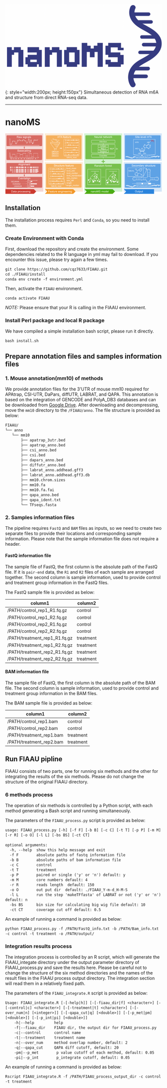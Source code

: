 ![Overview](./images/nanoMS_logo.png){: style="width:200px; height:150px"}
Simultaneous detection of RNA m6A and structure from direct RNA-seq data.
******************
# nanoMS


![Overview](./images/nanoMS_pipline.png)

## Installation
The installation process requires `Perl` and `Conda`, so you need to install them.

### Create Environment with Conda
First, download the repository and create the environment. Some dependencies related to the R language in yml may fail to download. If you encounter this issue, please try again a few times.

```
git clone https://github.com/cqz7633/FIAAU.git
cd ./FIAAU/install
conda env create -f environment.yml
```

Then, activate the `FIAAU` environment.

```
conda activate FIAAU
```
*NOTE:* Please ensure that your R is calling in the FIAAU environment.

### Install Perl package and local R package
We have compiled a simple installation bash script, please run it directly.

```
bash install.sh
```

## Prepare annotation files and samples information files

### 1. Mouse annotation(mm10) of methods

We provide annotation files for the 3'UTR of mouse mm10 required for APAtrap, CSI-UTR, DaPars, diffUTR, LABRAT, and QAPA. This annotation is based on the integration of GENCODE and PolyA_DB3 databases and can be downloaded from [Google Drive](https://drive.google.com/file/d/1ki3yKC0YcGy36pWV0XFleV3_Za3rh7aQ/view?usp=drive_link).
After downloading and decompressing, move the `mm10` directory to the `/FIAAU/anno`. The file structure is provided as below:
```
FIAAU/  
└── anno  
   └── mm10  
       ├── apatrap_3utr.bed  
       ├── apatrap_anno.bed  
       ├── csi_anno.bed  
       ├── csi.bed  
       ├── dapars_anno.bed  
       ├── diffutr_anno.bed  
       ├── labrat_anno.addhead.gff3  
       ├── labrat_anno.addhead.gff3.db  
       ├── mm10.chrom.sizes  
       ├── mm10.fa  
       ├── mm10.fa.fai  
       ├── qapa_anno.bed  
       ├── qapa_ident.txt  
       └── TFseqs.fasta
```

### 2. Samples information files

The pipeline requires `FastQ` and `BAM` files as inputs, so we need to create two separate files to provide their locations and corresponding sample information. Please note that the sample information file does not require a header.

#### FastQ information file
The sample file of FastQ, the first column is the absolute path of the FastQ file. If it is `pair-end` data, the `R1` and `R2` files of each sample are arranged together. The second column is sample information, used to provide control and treatment group information in the FastQ files.

The FastQ sample file is provided as below:

| column1| column2 |
|--------|---------|
| /PATH/control_rep1_R1.fq.gz | control |
| /PATH/control_rep1_R2.fq.gz | control |
| /PATH/control_rep2_R1.fq.gz | control |
| /PATH/control_rep2_R2.fq.gz | control |
| /PATH/treatment_rep1_R1.fq.gz | treatment |
| /PATH/treatment_rep1_R2.fq.gz | treatment |
| /PATH/treatment_rep2_R1.fq.gz | treatment |
| /PATH/treatment_rep2_R2.fq.gz | treatment |

#### BAM information file
The sample file of FastQ, the first column is the absolute path of the BAM file. The second column is sample information, used to provide control and treatment group information in the BAM files.

The BAM sample file is provided as below:

| column1| column2 |
|--------|---------|
| /PATH/control_rep1.bam| control |
| /PATH/control_rep2.bam | control |
| /PATH/treatment_rep1.bam | treatment |
| /PATH/treatment_rep2.bam | treatment |

## Run FIAAU pipline

FIAAU consists of two parts, one for running six methods and the other for integrating the results of the six methods. Please do not change the structure of the original FIAAU directory.

### 6 methods process

The operation of six methods is controlled by a Python script, with each method generating a Bash script and running simultaneously.  

The parameters of the `FIAAU_process.py` script is provided as below:

```
usage: FIAAU_process.py [-h] [-f F] [-b B] [-c C] [-t T] [-p P] [-m M] [-r R] [-o O] [-l L] [-bs BS] [-ct CT]

optional arguments:
  -h, --help  show this help message and exit
  -f F        absolute paths of fastq information file
  -b B        absolute paths of bam information file
  -c C        control
  -t T        treatment
  -p P        paired or single ('y' or 'n') default: y
  -m M        core numbers default: 4
  -r R        reads length  default: 150
  -o O        out put dir  default: ./FIAAU_Y-m-d_H-M-S
  -l L        run the step 'makeTFfasta' of LABRAT or not ('y' or 'n') default: n
  -bs BS      bin size for calculating big wig file default: 10
  -ct CT      coverage cut off default: 0.5
```
An example of running a command is provided as below:

```
python FIAAU_process.py -f /PATH/FastQ_info.txt -b /PATH/Bam_info.txt -c control -t treatment -o /PATH/output/
```

### Integration results process

The integration process is controlled by an R script, which will generate the FIAAU_integate directory under the output parameter directory of FIAAU_process.py and save the results here. Please be careful not to change the structure of the six method directories and the names of the result files in the FIAAU process output directory. The integration section will read them in a relatively fixed path. 

The parameters of the `FIAAU_integrate.R` script is provided as below:
```
Usage: FIAAU_integrate.R [-[-help|h]] [-[-fiaau_dir|f] <character>] [-[-control|c] <character>] [-[-treatment|t] <character>] [-[-over_num|n] [<integer>]] [-[-qapa_cut|q] [<double>]] [-[-p_met|pm] [<double>]] [-[-p_int|pi] [<double>]]
    -h|--help         help
    -f|--fiaau_dir    FIAAU dir, the output dir for FIAAU_process.py
    -c|--control      control name
    -t|--treatment    treatment name
    -n|--over_num     method overlap number, default: 2
    -q|--qapa_cut     QAPA diff cutoff, default: 20
    -pm|--p_met        p value cutoff of each method, default: 0.05
    -pi|--p_int        p_integrate cutoff, default: 0.05
```
An example of running a command is provided as below:

```
Rscript FIAAU_integrate.R -f /PATH/FIAAU_process_output_dir -c control -t treatment
```

